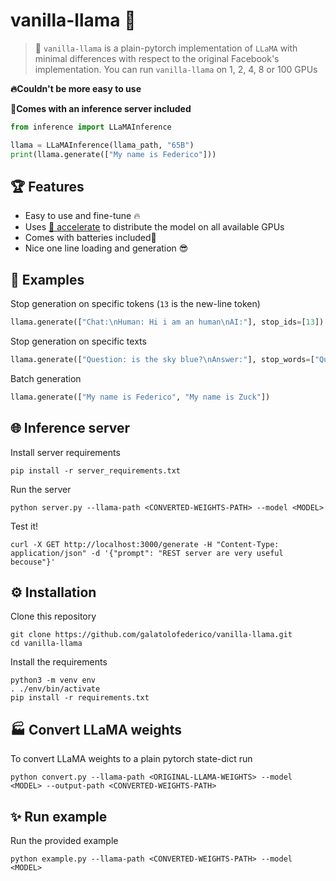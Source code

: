 # vanilla-llama 🦙

> 📢 `vanilla-llama` is a plain-pytorch implementation of `LLaMA` with minimal differences with respect to the original Facebook's implementation. You can run `vanilla-llama` on 1, 2, 4, 8 or 100 GPUs

**🔥Couldn't be more easy to use**

**🔋Comes with an inference server included**

```python
from inference import LLaMAInference

llama = LLaMAInference(llama_path, "65B")
print(llama.generate(["My name is Federico"]))
```

## 🏆 Features

- Easy to use and fine-tune 🔥
- Uses [🤗 accelerate](https://github.com/huggingface/accelerate) to distribute the model on all available GPUs
- Comes with batteries included🔋
- Nice one line loading and generation 😎

## 🤔 Examples 

Stop generation on specific tokens (`13` is the new-line token)

```python
llama.generate(["Chat:\nHuman: Hi i am an human\nAI:"], stop_ids=[13])
```

Stop generation on specific texts

```python
llama.generate(["Question: is the sky blue?\nAnswer:"], stop_words=["Question"])
```

Batch generation

```python
llama.generate(["My name is Federico", "My name is Zuck"])
```

## 🌐 Inference server 

Install server requirements

```
pip install -r server_requirements.txt
```

Run the server
```
python server.py --llama-path <CONVERTED-WEIGHTS-PATH> --model <MODEL>
```

Test it!

```
curl -X GET http://localhost:3000/generate -H "Content-Type: application/json" -d '{"prompt": "REST server are very useful becouse"}'
```

## ⚙️ Installation 

Clone this repository

```
git clone https://github.com/galatolofederico/vanilla-llama.git
cd vanilla-llama
```

Install the requirements

```
python3 -m venv env
. ./env/bin/activate
pip install -r requirements.txt
```

## 🏭 Convert LLaMA weights 

To convert LLaMA weights to a plain pytorch state-dict run

```
python convert.py --llama-path <ORIGINAL-LLAMA-WEIGHTS> --model <MODEL> --output-path <CONVERTED-WEIGHTS-PATH>
```

## ✨ Run example 

Run the provided example

```
python example.py --llama-path <CONVERTED-WEIGHTS-PATH> --model <MODEL>
```